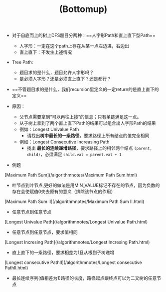 ﻿---
layout: default
title: (Bottomup)
narrow: true
---
- 对于自底而上的树上DFS题目分两种：==人字形Path和直上直下型Path==
	- 人字形：一定在这个path上存在从某一点左边进，右边出
	- 直上直下：不发生上述情况

- Tree Path:
	- 题目求的是什么，题目允许人字形吗？
	- 是必须人字形？还是必须直上直下？还是都行？ 

- ==不管题目求的是什么，我们recursion里定义的一定return的是直上直下的定义==
- 原因：
	- 父节点需要拿到“可以再往上接”的信息；只有单链满足这一点。
	- 从子树上拿到了两个直上直下Path的结果可以组合出人字形Path的结果
	- 例如：Longest Univalue Path
		- 请找出**树中最长的一条路径**，要求路径上所有结点的值完全相同
	- 例如：Longest Consecutive Increasing Path
		- 找出 **最长的连续递增路径**，要求路径上的相邻两个结点 `(parent, child)`，必须满足 `child.val = parent.val + 1`
- 例题	

[Maximum Path Sum](/algorithmnotes/Maximum Path Sum.html)
- 叶节点到叶节点,更好的做法是用MIN_VALUE标记不存在的节点，因为负数的存在会使赋值0失去原有的意义（排除该节点的作用）

[Maximum Path Sum II](/algorithmnotes/Maximum Path Sum II.html)
- 任意节点到任意节点

[Longest Univalue Path](/algorithmnotes/Longest Univalue Path.html)
- 任意节点到任意节点，要求值相同

[Longest Incresing Path](/algorithmnotes/Longest Incresing Path.html)
- 直上直下的一条路径，要求相差为1且从根到子树递增

[Longest consecutive PathII](/algorithmnotes/Longest consecutive PathII.html)
- 最长连续序列(值相差为1)路径的长度，路径起点跟终点可以为二叉树的任意节点
